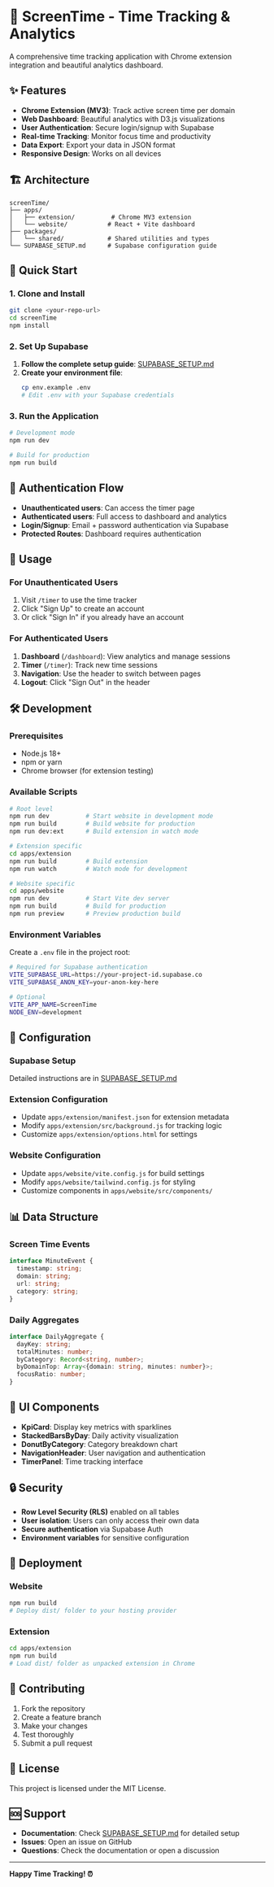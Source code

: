 # 🚀 ScreenTime - Time Tracking & Analytics

A comprehensive time tracking application with Chrome extension integration and beautiful analytics dashboard.

## ✨ Features

- **Chrome Extension (MV3)**: Track active screen time per domain
- **Web Dashboard**: Beautiful analytics with D3.js visualizations
- **User Authentication**: Secure login/signup with Supabase
- **Real-time Tracking**: Monitor focus time and productivity
- **Data Export**: Export your data in JSON format
- **Responsive Design**: Works on all devices

## 🏗️ Architecture

```
screenTime/
├── apps/
│   ├── extension/          # Chrome MV3 extension
│   └── website/           # React + Vite dashboard
├── packages/
│   └── shared/            # Shared utilities and types
└── SUPABASE_SETUP.md      # Supabase configuration guide
```

## 🚀 Quick Start

### 1. Clone and Install

```bash
git clone <your-repo-url>
cd screenTime
npm install
```

### 2. Set Up Supabase

1. **Follow the complete setup guide**: [SUPABASE_SETUP.md](./SUPABASE_SETUP.md)
2. **Create your environment file**:
   ```bash
   cp env.example .env
   # Edit .env with your Supabase credentials
   ```

### 3. Run the Application

```bash
# Development mode
npm run dev

# Build for production
npm run build
```

## 🔐 Authentication Flow

- **Unauthenticated users**: Can access the timer page
- **Authenticated users**: Full access to dashboard and analytics
- **Login/Signup**: Email + password authentication via Supabase
- **Protected Routes**: Dashboard requires authentication

## 📱 Usage

### For Unauthenticated Users
1. Visit `/timer` to use the time tracker
2. Click "Sign Up" to create an account
3. Or click "Sign In" if you already have an account

### For Authenticated Users
1. **Dashboard** (`/dashboard`): View analytics and manage sessions
2. **Timer** (`/timer`): Track new time sessions
3. **Navigation**: Use the header to switch between pages
4. **Logout**: Click "Sign Out" in the header

## 🛠️ Development

### Prerequisites
- Node.js 18+
- npm or yarn
- Chrome browser (for extension testing)

### Available Scripts

```bash
# Root level
npm run dev          # Start website in development mode
npm run build        # Build website for production
npm run dev:ext      # Build extension in watch mode

# Extension specific
cd apps/extension
npm run build        # Build extension
npm run watch        # Watch mode for development

# Website specific
cd apps/website
npm run dev          # Start Vite dev server
npm run build        # Build for production
npm run preview      # Preview production build
```

### Environment Variables

Create a `.env` file in the project root:

```bash
# Required for Supabase authentication
VITE_SUPABASE_URL=https://your-project-id.supabase.co
VITE_SUPABASE_ANON_KEY=your-anon-key-here

# Optional
VITE_APP_NAME=ScreenTime
NODE_ENV=development
```

## 🔧 Configuration

### Supabase Setup
Detailed instructions are in [SUPABASE_SETUP.md](./SUPABASE_SETUP.md)

### Extension Configuration
- Update `apps/extension/manifest.json` for extension metadata
- Modify `apps/extension/src/background.js` for tracking logic
- Customize `apps/extension/options.html` for settings

### Website Configuration
- Update `apps/website/vite.config.js` for build settings
- Modify `apps/website/tailwind.config.js` for styling
- Customize components in `apps/website/src/components/`

## 📊 Data Structure

### Screen Time Events
```typescript
interface MinuteEvent {
  timestamp: string;
  domain: string;
  url: string;
  category: string;
}
```

### Daily Aggregates
```typescript
interface DailyAggregate {
  dayKey: string;
  totalMinutes: number;
  byCategory: Record<string, number>;
  byDomainTop: Array<{domain: string, minutes: number}>;
  focusRatio: number;
}
```

## 🎨 UI Components

- **KpiCard**: Display key metrics with sparklines
- **StackedBarsByDay**: Daily activity visualization
- **DonutByCategory**: Category breakdown chart
- **NavigationHeader**: User navigation and authentication
- **TimerPanel**: Time tracking interface

## 🔒 Security

- **Row Level Security (RLS)** enabled on all tables
- **User isolation**: Users can only access their own data
- **Secure authentication** via Supabase Auth
- **Environment variables** for sensitive configuration

## 🚀 Deployment

### Website
```bash
npm run build
# Deploy dist/ folder to your hosting provider
```

### Extension
```bash
cd apps/extension
npm run build
# Load dist/ folder as unpacked extension in Chrome
```

## 🤝 Contributing

1. Fork the repository
2. Create a feature branch
3. Make your changes
4. Test thoroughly
5. Submit a pull request

## 📝 License

This project is licensed under the MIT License.

## 🆘 Support

- **Documentation**: Check [SUPABASE_SETUP.md](./SUPABASE_SETUP.md) for detailed setup
- **Issues**: Open an issue on GitHub
- **Questions**: Check the documentation or open a discussion

---

**Happy Time Tracking! ⏰**